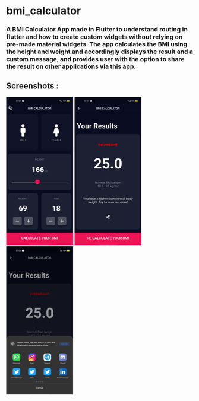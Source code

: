 # **bmi_calculator**

### A BMI Calculator App made in Flutter to understand routing in flutter and how to create custom widgets without relying on pre-made material widgets. The app calculates the BMI using the height and weight and accordingly displays the result and a custom message, and provides user with the option to share the result on other applications via this app.

## **Screenshots :**
<img src = "https://github.com/mohakkhowal/bmi_calculator/blob/master/myFolder/a.jpg?raw=true" height = 400, width = 180>
<img src = "https://github.com/mohakkhowal/bmi_calculator/blob/master/myFolder/b.jpg?raw=true" height = 400, width = 180>
<img src = "https://github.com/mohakkhowal/bmi_calculator/blob/master/myFolder/c.jpg?raw=true" height = 400, width = 180>


